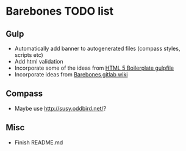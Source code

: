 # Barebones TODO list

## Gulp

 * Automatically add banner to autogenerated files (compass styles, scripts etc)
 * Add html validation
 * Incorporate some of the ideas from [HTML 5 Boilerplate gulpfile](https://github.com/h5bp/html5-boilerplate/blob/master/gulpfile.js)
 * Incorporate ideas from [Barebones gitlab wiki](https://gitlab.com/popel/barebones/wikis/home)

## Compass

 * Maybe use http://susy.oddbird.net/?

## Misc

 * Finish README.md
